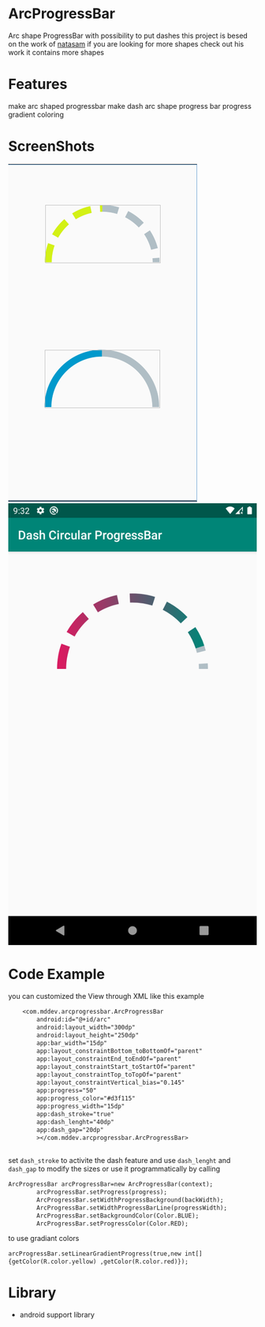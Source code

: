 # ArcProgressBar
Arc shape ProgressBar with possibility to put dashes 
this project is besed on the work of [natasam](https://github.com/natasam/DemoProgressViewsLibApp) if you are looking for more shapes check out his work it contains more shapes
# Features 
make arc shaped progressbar
make dash arc shape progress bar
progress gradient coloring
# ScreenShots 
 ![Alt text](screenshots/arcprogscshot.PNG?raw=true) ![Alt text](screenshots/Screenshot_1586467916.png?raw=true) 
# Code Example 
you can customized the View through XML like this example
```
    <com.mddev.arcprogressbar.ArcProgressBar
        android:id="@+id/arc"
        android:layout_width="300dp"
        android:layout_height="250dp"
        app:bar_width="15dp"
        app:layout_constraintBottom_toBottomOf="parent"
        app:layout_constraintEnd_toEndOf="parent"
        app:layout_constraintStart_toStartOf="parent"
        app:layout_constraintTop_toTopOf="parent"
        app:layout_constraintVertical_bias="0.145"
        app:progress="50"
        app:progress_color="#d3f115"
        app:progress_width="15dp"
        app:dash_stroke="true"
        app:dash_lenght="40dp"
        app:dash_gap="20dp"
        ></com.mddev.arcprogressbar.ArcProgressBar>
        
```
set `dash_stroke` to activite the dash feature and use `dash_lenght` and `dash_gap` to modify the sizes
or use it programmatically by calling 
```
ArcProgressBar arcProgressBar=new ArcProgressBar(context);
        arcProgressBar.setProgress(progress);
        ArcProgressBar.setWidthProgressBackground(backWidth);
        ArcProgressBar.setWidthProgressBarLine(progressWidth);
        ArcProgressBar.setBackgroundColor(Color.BLUE);
        ArcProgressBar.setProgressColor(Color.RED);
```
to use gradiant colors 
```
arcProgressBar.setLinearGradientProgress(true,new int[]{getColor(R.color.yellow) ,getColor(R.color.red)});
```
# Library
- android support library
